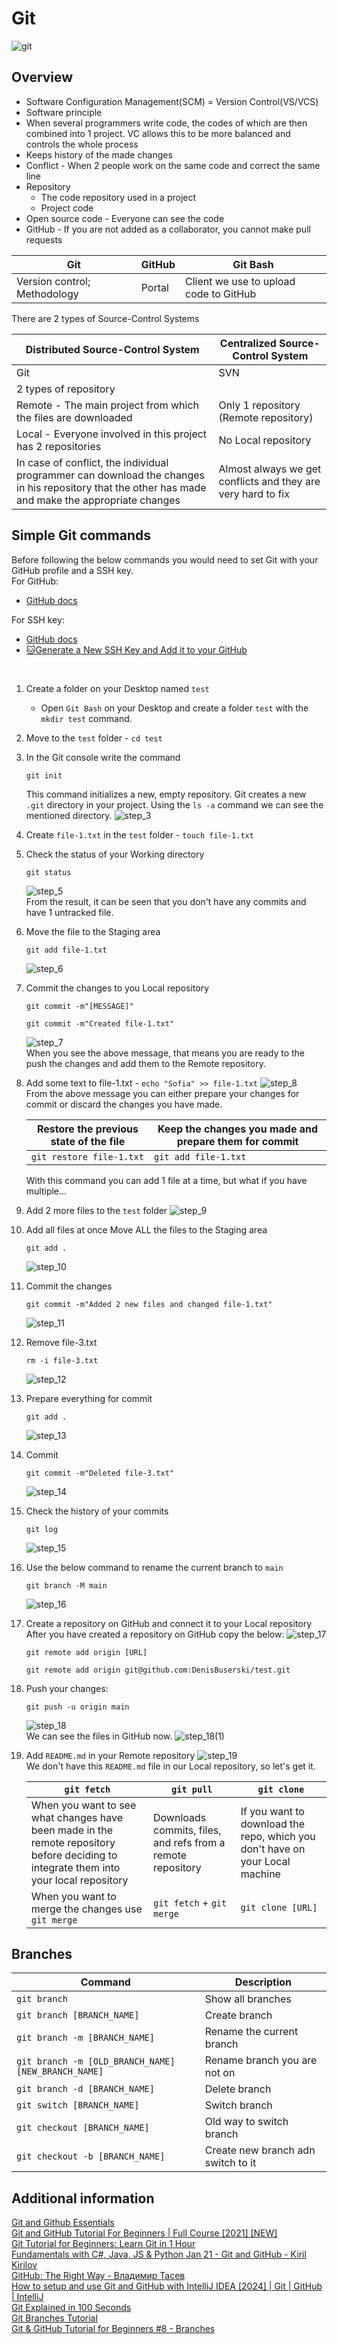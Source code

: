 # Git

![git](git.jpg)

## Overview
- Software Configuration Management(SCM) = Version Control(VS/VCS)
- Software principle
- When several programmers write code, the codes of which are then combined into 1 project. VC allows this to be more balanced and controls the whole process
- Keeps history of the made changes
- Conflict - When 2 people work on the same code and correct the same line
- Repository
  - The code repository used in a project
  - Project code    
- Open source code - Everyone can see the code
- GitHub - If you are not added as a collaborator, you cannot make pull requests

| Git                          | GitHub   | Git Bash                               |
|------------------------------|----------|----------------------------------------|
| Version control; Methodology | Portal   | Client we use to upload code to GitHub |

There are 2 types of Source-Control Systems 

| Distributed Source-Control System                                                                                                                  | Centralized Source-Control System                            |
|----------------------------------------------------------------------------------------------------------------------------------------------------|--------------------------------------------------------------|
| Git                                                                                                                                                | SVN                                                          |
| 2 types of repository                                                                                                                              |                                                              |
| Remote - The main project from which the files are downloaded                                                                                      | Only 1 repository (Remote repository)                        |
| Local - Everyone involved in this project has 2 repositories                                                                                       | No Local repository                                          |
| In case of conflict, the individual programmer can download the changes in his repository that the other has made and make the appropriate changes | Almost always we get conflicts and they are very hard to fix |



## Simple Git commands

Before following the below commands you would need to set Git with your GitHub profile and a SSH key. <br>
For GitHub:
- [GitHub docs](https://docs.github.com/en/get-started/getting-started-with-git/setting-your-username-in-git) <br>

For SSH key:
- [GitHub docs](https://docs.github.com/en/authentication/connecting-to-github-with-ssh) 
- [🐱Generate a New SSH Key and Add it to your GitHub](https://www.youtube.com/watch?v=X40b9x9BFGo&list=PLN_xGGp_EzEJvRKWLk0EIRI6sfT36-ACm&index=3)

<br>

1. Create a folder on your Desktop named `test`<br>
   - Open `Git Bash` on your Desktop and create a folder `test` with the `mkdir test` command.
2. Move to the `test` folder - `cd test`
3. In the Git console write the command 
   ```
   git init
   ```
   This command initializes a new, empty repository. Git creates a new `.git` directory in your project. Using the 
   `ls -a` command we can see the mentioned directory.
   ![step_3](git-commands/step_3.png)
4. Create `file-1.txt` in the `test` folder - `touch file-1.txt`
5. Check the status of your Working directory
   ```
   git status
   ```
   ![step_5](git-commands/step_5.png) <br>
   From the result, it can be seen that you don't have any commits and have 1 untracked file.
6. Move the file to the Staging area
   ```
   git add file-1.txt
   ```
   ![step_6](git-commands/step_6.png)
7. Commit the changes to you Local repository
   ```
   git commit -m"[MESSAGE]"
   
   git commit -m"Created file-1.txt"
   ```
   ![step_7](git-commands/step_7.png) <br>
    When you see the above message, that means you are ready to the push the changes and add them to the Remote repository.
8. Add some text to file-1.txt - `echo "Sofia" >> file-1.txt`
   ![step_8](git-commands/step_8.png) <br>
   From the above message you can either prepare your changes for commit or discard the changes you have made.
   
   | Restore the previous state of the file | Keep the changes you made and prepare them for commit  |
   |----------------------------------------|--------------------------------------------------------|
   | `git restore file-1.txt`               | `git add file-1.txt`                                   |

    With this command you can add 1 file at a time, but what if you have multiple...
9. Add 2 more files to the `test` folder
   ![step_9](git-commands/step_9.png)
10. Add all files at once Move ALL the files to the Staging area
    ```
    git add .
    ```
    ![step_10](git-commands/step_10.png)
11. Commit the changes
    ```
    git commit -m"Added 2 new files and changed file-1.txt"
    ```
    ![step_11](git-commands/step_11.png)
    
12. Remove file-3.txt
    ```
    rm -i file-3.txt
    ```
    ![step_12](git-commands/step_12.png)
13. Prepare everything for commit 
    ```
    git add .
    ```
    ![step_13](git-commands/step_13.png)
14. Commit
    ```
    git commit -m"Deleted file-3.txt"
    ```
    ![step_14](git-commands/step_14.png)
15. Check the history of your commits
    ```
    git log
    ```
    ![step_15](git-commands/step_15.png)
16. Use the below command to rename the current branch to `main`
    ```
    git branch -M main
    ```
    ![step_16](git-commands/step_16.png)
17. Create a repository on GitHub and connect it to your Local repository <br> 
    After you have created a repository on GitHub copy the below:
    ![step_17](git-commands/step_17.png)
    ```
    git remote add origin [URL]
    
    git remote add origin git@github.com:DenisBuserski/test.git
    ```
18. Push your changes:
    ```
    git push -u origin main
    ```
    ![step_18](git-commands/step_18.png) <br>
    We can see the files in GitHub now.
    ![step_18(1)](git-commands/step_18(1).png)
19. Add `README.md` in your Remote repository
    ![step_19](git-commands/step_19.png) <br>
    We don't have this `README.md` file in our Local repository, so let's get it.
    
    | `git fetch`                                                                                                                            | `git pull`                                                  | `git clone`                                                                  |
    |----------------------------------------------------------------------------------------------------------------------------------------|-------------------------------------------------------------|------------------------------------------------------------------------------|
    | When you want to see what changes have been made in the remote repository before deciding to integrate them into your local repository | Downloads commits, files, and refs from a remote repository | If you want to download the repo, which you don't have on your Local machine |
    | When you want to merge the changes use `git merge`                                                                                     | `git fetch` + `git merge`                                   | `git clone [URL]`                                                            |


## Branches

| Command                                             | Description                        |
|-----------------------------------------------------|------------------------------------|
| `git branch`                                        | Show all branches                  |
| `git branch [BRANCH_NAME]`                          | Create branch                      |
| `git branch -m [BRANCH_NAME]`                       | Rename the current branch          |
| `git branch -m [OLD_BRANCH_NAME] [NEW_BRANCH_NAME]` | Rename branch you are not on       |
| `git branch -d [BRANCH_NAME]`                       | Delete branch                      |
| `git switch [BRANCH_NAME]`                          | Switch branch                      |
| `git checkout [BRANCH_NAME]`                        | Old way to switch branch           |
| `git checkout -b [BRANCH_NAME]`                     | Create new branch adn switch to it |


## Additional information

[Git and Github Essentials](https://app.amigoscode.com/courses/enrolled/1317178) <br>
[Git and GitHub Tutorial For Beginners | Full Course [2021] [NEW]](https://www.youtube.com/watch?v=3fUbBnN_H2c&list=PLN_xGGp_EzEJvRKWLk0EIRI6sfT36-ACm&index=2&t=3156s) <br>
[Git Tutorial for Beginners: Learn Git in 1 Hour](https://www.youtube.com/watch?v=8JJ101D3knE&list=PLN_xGGp_EzEJvRKWLk0EIRI6sfT36-ACm&index=2) <br>
[Fundamentals with C#, Java, JS & Python Jan 21 - Git and GitHub - Kiril Kirilov](https://www.youtube.com/watch?v=LaWZYYuOkeM&list=PLN_xGGp_EzEJvRKWLk0EIRI6sfT36-ACm&index=2)<br>
[GitHub: The Right Way - Владимир Тасев](https://www.youtube.com/watch?v=kFuQ2f1qb_0&list=PLN_xGGp_EzEJvRKWLk0EIRI6sfT36-ACm&index=6&t=12s) <br>
[How to setup and use Git and GitHub with IntelliJ IDEA [2024] | Git | GitHub | IntelliJ](https://www.youtube.com/watch?v=qM5BScv1Z-s) <br>
[Git Explained in 100 Seconds](https://www.youtube.com/watch?v=hwP7WQkmECE) <br>
[Git Branches Tutorial](https://www.youtube.com/watch?v=e2IbNHi4uCI) <br>
[Git & GitHub Tutorial for Beginners #8 - Branches](https://www.youtube.com/watch?v=QV0kVNvkMxc)




